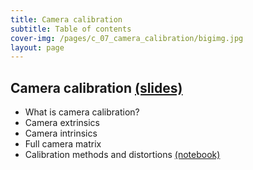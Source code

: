 ```yaml
---
title: Camera calibration
subtitle: Table of contents
cover-img: /pages/c_07_camera_calibration/bigimg.jpg
layout: page
---
```


## **Camera calibration** [(slides)](/pages/c_07_camera_calibration/camera_calibration.pdf)

- What is camera calibration?
- Camera extrinsics
- Camera intrinsics
- Full camera matrix
- Calibration methods and distortions [(notebook)](/pages/c_07_camera_calibration/multi_plane_calib_nb/)

